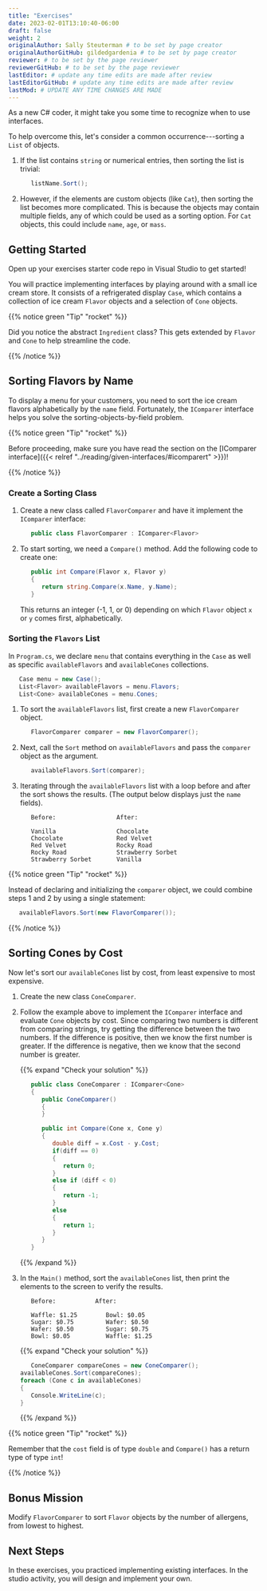 ```yaml
---
title: "Exercises"
date: 2023-02-01T13:10:40-06:00
draft: false
weight: 2
originalAuthor: Sally Steuterman # to be set by page creator
originalAuthorGitHub: gildedgardenia # to be set by page creator
reviewer: # to be set by the page reviewer
reviewerGitHub: # to be set by the page reviewer
lastEditor: # update any time edits are made after review
lastEditorGitHub: # update any time edits are made after review
lastMod: # UPDATE ANY TIME CHANGES ARE MADE
---
```


As a new C# coder, it might take you some time to recognize when to use interfaces.

To help overcome this, let's consider a common occurrence---sorting a
`List` of objects.

<!-- TODO: Add link to section on list sorting -->

1. If the list contains `string` or numerical entries, then sorting the list
   is trivial:

   ```csharp
      listName.Sort();
   ```

1. However, if the elements are custom objects (like `Cat`), then sorting the
   list becomes more complicated. This is because the objects may contain
   multiple fields, any of which could be used as a sorting option. For
   `Cat` objects, this could include `name`, `age`, or `mass`.

## Getting Started

Open up your exercises starter code repo in Visual Studio to get started!

You will practice implementing interfaces by playing around with a small ice
cream store. It consists of a refrigerated display `Case`, which contains
a collection of ice cream `Flavor` objects and a selection of `Cone`
objects.

{{% notice green "Tip" "rocket" %}}

   Did you notice the abstract `Ingredient` class? This gets extended by
   `Flavor` and `Cone` to help streamline the code.

{{% /notice %}}

## Sorting Flavors by Name

To display a menu for your customers, you need to sort the ice cream flavors
alphabetically by the `name` field. Fortunately, the `IComparer`
interface helps you solve the sorting-objects-by-field problem.

{{% notice green "Tip" "rocket" %}}

   Before proceeding, make sure you have read the section on the [IComparer interface]({{< relref "../reading/given-interfaces/#icomparert" >}})!

{{% /notice %}}

### Create a Sorting Class

1. Create a new class called `FlavorComparer` and have it implement the
   `IComparer` interface:

   ```csharp
      public class FlavorComparer : IComparer<Flavor>
   ```

1. To start sorting, we need a `Compare()` method. Add the following code to create one:

   ```csharp {linenos = table}
      public int Compare(Flavor x, Flavor y)
      {
         return string.Compare(x.Name, y.Name);
      }
   ```

   This returns an integer (-1, 1, or 0) depending on
   which `Flavor` object `x` or `y` comes first, alphabetically.

### Sorting the `Flavors` List

In `Program.cs`, we declare `menu` that contains everything in the `Case`
as well as specific `availableFlavors` and `availableCones` collections.

```csharp {linenos=table, linenostart=10}
   Case menu = new Case();
   List<Flavor> availableFlavors = menu.Flavors;
   List<Cone> availableCones = menu.Cones;
```

1. To sort the `availableFlavors` list, first create a new `FlavorComparer`
   object.

   ```csharp {linenos=table, linenostart = 13}
      FlavorComparer comparer = new FlavorComparer();
   ```

1. Next, call the `Sort` method on `availableFlavors` and pass the `comparer`
   object as the argument.

   ```csharp {linenos = table, linenostart = 15}
      availableFlavors.Sort(comparer);
   ```

1. Iterating through the `availableFlavors` list with a loop before and after the sort shows
   the results. (The output below displays just the `name` fields).

   ```console
      Before:                 After:

      Vanilla                 Chocolate
      Chocolate               Red Velvet
      Red Velvet              Rocky Road
      Rocky Road              Strawberry Sorbet
      Strawberry Sorbet       Vanilla
   ```

{{% notice green "Tip" "rocket" %}}

   Instead of declaring and initializing the `comparer` object, we could
   combine steps 1 and 2 by using a single statement:

   ```csharp
      availableFlavors.Sort(new FlavorComparer());
   ```

{{% /notice %}}

## Sorting Cones by Cost

Now let's sort our `availableCones` list by cost, from least expensive to most
expensive.

1. Create the new class `ConeComparer`.

1. Follow the example above to implement the `IComparer` interface and
   evaluate `Cone` objects by cost.
   Since comparing two numbers is different from comparing strings, try getting the difference between the two numbers. If the difference is positive, then we know the first number is greater. If the difference is negative, then we know that the second number is greater.

   {{% expand "Check your solution" %}}

   ```csharp {linenos=table}
      public class ConeComparer : IComparer<Cone>
      {
         public ConeComparer()
         {
         }

         public int Compare(Cone x, Cone y)
         {
            double diff = x.Cost - y.Cost;
            if(diff == 0)
            {
               return 0;
            }
            else if (diff < 0)
            {
               return -1;
            }
            else
            {
               return 1;
            }
         }
      }
   ```

   {{% /expand %}}

1. In the `Main()` method, sort the `availableCones` list, then print the elements to the screen
   to verify the results.

   ```console
      Before:           After:

      Waffle: $1.25        Bowl: $0.05
      Sugar: $0.75         Wafer: $0.50
      Wafer: $0.50         Sugar: $0.75
      Bowl: $0.05          Waffle: $1.25
   ```

   {{% expand "Check your solution" %}}

   ```csharp {linenos=table}
      ConeComparer compareCones = new ConeComparer();
   availableCones.Sort(compareCones);
   foreach (Cone c in availableCones)
   {
      Console.WriteLine(c);
   }
   ```

   {{% /expand %}}

{{% notice green "Tip" "rocket" %}}

   Remember that the `cost` field is of type `double` and `Compare()` has a return type of type `int`!

{{% /notice %}}

## Bonus Mission

Modify `FlavorComparer` to sort `Flavor` objects by the number of allergens, from lowest to highest.

## Next Steps

In these exercises, you practiced implementing existing interfaces. In the
studio activity, you will design and implement your own.